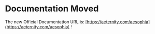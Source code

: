 # Documentation Moved

The new Official Documentation URL is: [https://aeternity.com/aesophia](https://aeternity.com/aesophia) !
